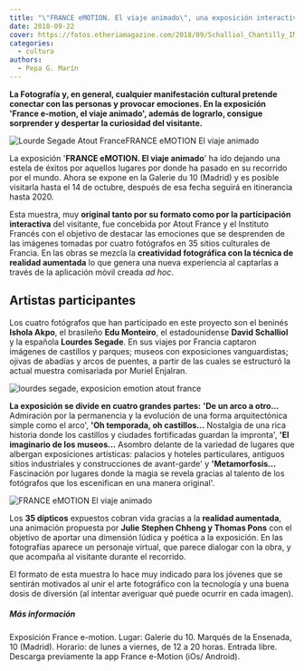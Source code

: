 ```yaml
---
title: "\"FRANCE eMOTION. El viaje animado\", una exposición interactiva en Madrid"
date: 2018-09-22
cover: https://fotos.etheriamagazine.com/2018/09/Schalliol_Chantilly_IMG_5410.jpg
categories: 
  - cultura
authors: 
  - Pepa G. Marín
---
```


**La Fotografía y, en general, cualquier manifestación cultural pretende conectar con 
las personas y provocar emociones. En la exposición 'France e-motion, el viaje animado', 
además de lograrlo, consigue sorprender y despertar la curiosidad del visitante.** 

![Lourde Segade Atout FranceFRANCE eMOTION El viaje animado](https://fotos.etheriamagazine.com/2018/09/SELvichy120817P_160_Bex_v2.jpg "© Lourde Segade/ Atout France")

La exposición '**FRANCE eMOTION. El viaje animado**' ha ido dejando una estela de éxitos 
por aquellos lugares por donde ha pasado en su recorrido por el mundo. Ahora se expone 
en la Galerie du 10 (Madrid) y es posible visitarla hasta el 14 de octubre, después de 
esa fecha seguirá en itinerancia hasta 2020. 

Esta muestra, muy **original tanto por su formato como por la participación 
interactiva** del visitante, fue concebida por Atout France y el Instituto Francés con 
el objetivo de destacar las emociones que se desprenden de las imágenes tomadas por 
cuatro fotógrafos en 35 sitios culturales de Francia. En las obras se mezcla la 
**creatividad fotográfica con la técnica de realidad aumentada** lo que genera una nueva 
experiencia al captarlas a través de la aplicación móvil creada _ad hoc_. 

## Artistas participantes

Los cuatro fotógrafos que han participado en este proyecto son el beninés **Ishola 
Akpo**, el brasileño **Edu Monteiro**, el estadounidense **David Schalliol** y la 
española **Lourdes Segade**. En sus viajes por Francia captaron imágenes de castillos y 
parques; museos con exposiciones vanguardistas; ojivas de abadías y arcos de puentes, a 
partir de las cuales se estructuró la actual muestra comisariada por Muriel Enjalran. 

![lourdes segade, exposicion emotion atout france](https://fotos.etheriamagazine.com/2018/09/lourdes-segade.jpeg "Lourdes Segade ha publicado en medios como The New York Times o Chicago Tribune.")

**La exposición se divide en cuatro grandes partes:** **'De un arco a otro…** Admiración 
por la permanencia y la evolución de una forma arquitectónica simple como el arco', 
**'Oh temporada, oh castillos…** Nostalgia de una rica historia donde los castillos y 
ciudades fortificadas guardan la impronta', **'El imaginario de los museos...** Asombro 
delante de la variedad de lugares que albergan exposiciones artísticas: palacios y 
hoteles particulares, antiguos sitios industriales y construcciones de avant-garde' y 
**'Metamorfosis...** Fascinación por lugares donde la magia se revela gracias al talento 
de los fotógrafos que los escenifican en una manera original'. 

![FRANCE eMOTION El viaje animado](https://fotos.etheriamagazine.com/2018/09/Schalliol_Chantilly_IMG_5410.jpg "Castillo de Chantilly. © David Schalliol/ Atout France")

Los **35 dípticos** expuestos cobran vida gracias a la **realidad aumentada**, una 
animación propuesta por **Julie Stephen Chheng y Thomas Pons** con el objetivo de 
aportar una dimensión lúdica y poética a la exposición. En las fotografías aparece un 
personaje virtual, que parece dialogar con la obra, y que acompaña al visitante durante 
el recorrido. 

El formato de esta muestra lo hace muy indicado para los jóvenes que se sentirán 
motivados al unir el arte fotográfico con la tecnología y una buena dosis de diversión 
(al intentar averiguar qué puede ocurrir en cada imagen). 

##### Más información

Exposición France e-motion. Lugar: Galerie du 10. Marqués de la Ensenada, 10 (Madrid). 
Horario: de lunes a viernes, de 12 a 20 horas. Entrada libre. Descarga previamente la 
app France e-Motion (iOs/ Android).
